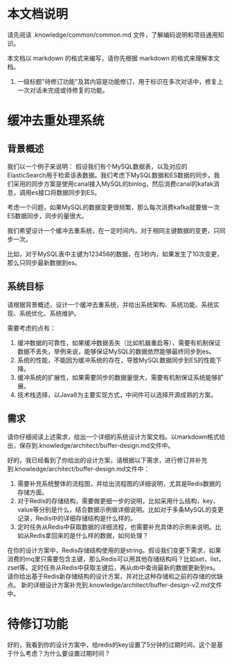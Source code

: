 # 本文档说明

请先阅读 .knowledge/common/common.md 文件，了解编码说明和项目通用知识。

本文档以 markdown 的格式来编写，请你先根据 markdown 的格式来理解本文档。

1. 一级标题"待修订功能"及其内容是功能修订，用于标识在多次对话中，修复上一次对话未完成或待修复的功能。

# 缓冲去重处理系统

## 背景概述

我们以一个例子来说明：
假设我们有个MySQL数据表，以及对应的ElasticSearch用于检索该表数据。我们考虑下MySQL数据和ES数据的同步。我们采用的同步方案是使用canal接入MySQL的binlog，然后消费canal的kafak消息，调用es接口将数据同步到ES。

考虑一个问题，如果MySQL的数据变更很频繁，那么每次消费kafka就要做一次ES数据同步，同步的量很大。

我们希望设计一个缓冲去重系统，在一定时间内，对于相同主键数据的变更，只同步一次。

比如，对于MySQL表中主键为123456的数据，在3秒内，如果发生了10次变更，那么只同步最新数据到es。

## 系统目标
请根据背景概述，设计一个缓冲去重系统，并给出系统架构、系统功能、系统实现、系统优化、系统维护。

需要考虑的点有：
1. 缓冲数据的可靠性，如果缓冲数据丢失（比如机器重启等），需要有机制保证数据不丢失，举例来说，能够保证MySQL的数据依然能够最终同步到es。
2. 系统的性能，不能因为缓冲系统的存在，导致MySQL数据同步到ES的性能下降。
3. 缓冲系统的扩展性，如果需要同步的数据量很大，需要有机制保证系统能够扩展。
4. 技术栈选择，以Java8为主要实现方式，中间件可以选择开源成熟的方案。

## 需求
请你仔细阅读上述需求，给出一个详细的系统设计方案文档。以markdown格式给出，保存到.knowledge/architect/buffer-design.md文件中。


好的，我已经看到了你给出的设计方案，请根据以下需求，进行修订并补充到.knowledge/architect/buffer-design.md文件中：
1. 需要补充系统整体的流程图，并给出流程图的详细说明，尤其是Redis数据的存储方面。
2. 对于Redis的存储结构，需要做更细一步的说明，比如采用什么结构，key、value等分别是什么，结合数据示例做详细说明。比如对于多条MySQL的变更记录，Redis中的详细存储结构是什么样的。
3. 定时任务从Redis中获取数据的详细流程，也需要补充具体的示例来说明。比如从Redis拿回来的是什么样的数据，如何处理？

在你的设计方案中，Redis存储结构使用的是string。假设我们变更下需求，如果消费的mq里只需要包含主键，那么Redis可以用其他存储结构吗？比如set，list，zset等。定时任务从Redis中获取主键后，再从db中查询最新的数据更新到es。
请你给出基于Redis新存储结构的设计方案，并对比这种存储和之前的存储的优缺点。
新的详细设计方案补充到.knowledge/architect/buffer-design-v2.md文件中。

# 待修订功能
好的，我看到你的设计方案中，给redis的key设置了5分钟的过期时间，这个是基于什么考虑？为什么要设置过期时间？